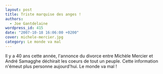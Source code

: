 ```yaml
---
layout: post
title: Triste marquise des anges !
authors:
  - Joe Gantdelaine
wordpress_id: 415
date: "2007-10-18 16:06:00 +0200"
cover: michele-mercier.jpg
category: Le monde va mal
---
```


Il y a 40 ans cette année, l'annonce du divorce entre Michèle Mercier et André
Samagghe déchirait les coeurs de tout un peuple. Cette information n'émeut plus
personne aujourd'hui. Le monde va mal !
